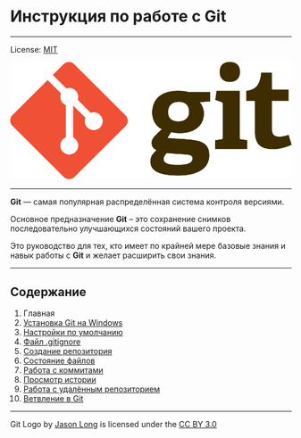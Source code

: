 # Инструкция по работе с Git

---

License: [MIT](./license.md)

![](./img/Git-Logo-2Color.png)


---

**Git** — самая популярная распределённая система контроля версиями.

Основное предназначение **Git** – это сохранение снимков последовательно улучшающихся состояний вашего проекта.

Это руководство для тех, кто имеет по крайней мере базовые знания и навык работы с **Git** и желает расширить свои знания.

---
## Содержание

1. Главная
1. [Установка Git на Windows](./install.md)
1. [Настройки по умолчанию](./defaultconfig.md)
1. [Файл .gitignore](./ignore.md)
1. [Создание репозитория](./createrepo.md)
1. [Состояние файлов](./filestatus.md)
1. [Работа с коммитами](./commit.md)
1. [Просмотр истории](./commithistory.md)
1. [Работа с удалённым репозиторием](./remoterepo.md)
1. [Ветвление в Git](gitbranch.md)
---

Git Logo by [Jason Long](https://twitter.com/jasonlong) is licensed under the [CC BY 3.0](https://creativecommons.org/licenses/by/3.0/)